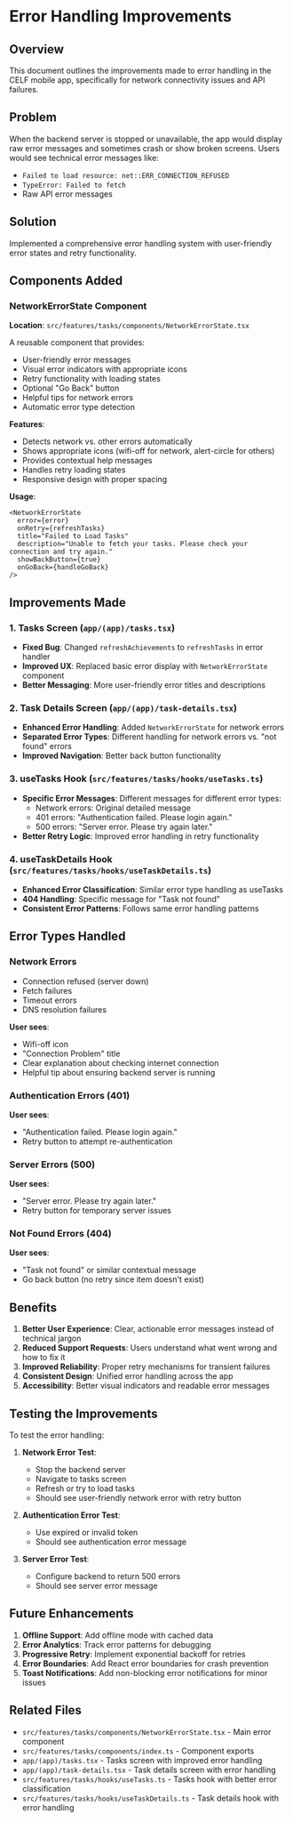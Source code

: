 # Error Handling Improvements

## Overview
This document outlines the improvements made to error handling in the CELF mobile app, specifically for network connectivity issues and API failures.

## Problem
When the backend server is stopped or unavailable, the app would display raw error messages and sometimes crash or show broken screens. Users would see technical error messages like:
- `Failed to load resource: net::ERR_CONNECTION_REFUSED`
- `TypeError: Failed to fetch`
- Raw API error messages

## Solution
Implemented a comprehensive error handling system with user-friendly error states and retry functionality.

## Components Added

### NetworkErrorState Component
**Location**: `src/features/tasks/components/NetworkErrorState.tsx`

A reusable component that provides:
- User-friendly error messages
- Visual error indicators with appropriate icons
- Retry functionality with loading states
- Optional "Go Back" button
- Helpful tips for network errors
- Automatic error type detection

**Features**:
- Detects network vs. other errors automatically
- Shows appropriate icons (wifi-off for network, alert-circle for others)
- Provides contextual help messages
- Handles retry loading states
- Responsive design with proper spacing

**Usage**:
```tsx
<NetworkErrorState
  error={error}
  onRetry={refreshTasks}
  title="Failed to Load Tasks"
  description="Unable to fetch your tasks. Please check your connection and try again."
  showBackButton={true}
  onGoBack={handleGoBack}
/>
```

## Improvements Made

### 1. Tasks Screen (`app/(app)/tasks.tsx`)
- **Fixed Bug**: Changed `refreshAchievements` to `refreshTasks` in error handler
- **Improved UX**: Replaced basic error display with `NetworkErrorState` component
- **Better Messaging**: More user-friendly error titles and descriptions

### 2. Task Details Screen (`app/(app)/task-details.tsx`)
- **Enhanced Error Handling**: Added `NetworkErrorState` for network errors
- **Separated Error Types**: Different handling for network errors vs. "not found" errors
- **Improved Navigation**: Better back button functionality

### 3. useTasks Hook (`src/features/tasks/hooks/useTasks.ts`)
- **Specific Error Messages**: Different messages for different error types:
  - Network errors: Original detailed message
  - 401 errors: "Authentication failed. Please login again."
  - 500 errors: "Server error. Please try again later."
- **Better Retry Logic**: Improved error handling in retry functionality

### 4. useTaskDetails Hook (`src/features/tasks/hooks/useTaskDetails.ts`)
- **Enhanced Error Classification**: Similar error type handling as useTasks
- **404 Handling**: Specific message for "Task not found"
- **Consistent Error Patterns**: Follows same error handling patterns

## Error Types Handled

### Network Errors
- Connection refused (server down)
- Fetch failures
- Timeout errors
- DNS resolution failures

**User sees**: 
- Wifi-off icon
- "Connection Problem" title
- Clear explanation about checking internet connection
- Helpful tip about ensuring backend server is running

### Authentication Errors (401)
**User sees**: 
- "Authentication failed. Please login again."
- Retry button to attempt re-authentication

### Server Errors (500)
**User sees**: 
- "Server error. Please try again later."
- Retry button for temporary server issues

### Not Found Errors (404)
**User sees**: 
- "Task not found" or similar contextual message
- Go back button (no retry since item doesn't exist)

## Benefits

1. **Better User Experience**: Clear, actionable error messages instead of technical jargon
2. **Reduced Support Requests**: Users understand what went wrong and how to fix it
3. **Improved Reliability**: Proper retry mechanisms for transient failures
4. **Consistent Design**: Unified error handling across the app
5. **Accessibility**: Better visual indicators and readable error messages

## Testing the Improvements

To test the error handling:

1. **Network Error Test**:
   - Stop the backend server
   - Navigate to tasks screen
   - Refresh or try to load tasks
   - Should see user-friendly network error with retry button

2. **Authentication Error Test**:
   - Use expired or invalid token
   - Should see authentication error message

3. **Server Error Test**:
   - Configure backend to return 500 errors
   - Should see server error message

## Future Enhancements

1. **Offline Support**: Add offline mode with cached data
2. **Error Analytics**: Track error patterns for debugging
3. **Progressive Retry**: Implement exponential backoff for retries
4. **Error Boundaries**: Add React error boundaries for crash prevention
5. **Toast Notifications**: Add non-blocking error notifications for minor issues

## Related Files

- `src/features/tasks/components/NetworkErrorState.tsx` - Main error component
- `src/features/tasks/components/index.ts` - Component exports
- `app/(app)/tasks.tsx` - Tasks screen with improved error handling
- `app/(app)/task-details.tsx` - Task details screen with error handling
- `src/features/tasks/hooks/useTasks.ts` - Tasks hook with better error classification
- `src/features/tasks/hooks/useTaskDetails.ts` - Task details hook with error handling

